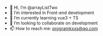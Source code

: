 - 👋 Hi, I’m @arrayListTwo
- 👀 I’m interested in Front-end development
- 🌱 I’m currently learning vue3 + TS
- 💞️ I’m looking to collaborate on development
- 📫 How to reach me: programkxxs@qq.com

<!---
arrayListTwo/arrayListTwo is a ✨ special ✨ repository because its `README.md` (this file) appears on your GitHub profile.
You can click the Preview link to take a look at your changes.
--->
